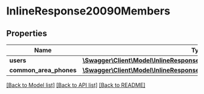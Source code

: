 # InlineResponse20090Members

## Properties
Name | Type | Description | Notes
------------ | ------------- | ------------- | -------------
**users** | [**\Swagger\Client\Model\InlineResponse20090MembersUsers[]**](InlineResponse20090MembersUsers.md) |  | [optional] 
**common_area_phones** | [**\Swagger\Client\Model\InlineResponse20090MembersCommonAreaPhones[]**](InlineResponse20090MembersCommonAreaPhones.md) |  | [optional] 

[[Back to Model list]](../README.md#documentation-for-models) [[Back to API list]](../README.md#documentation-for-api-endpoints) [[Back to README]](../README.md)


